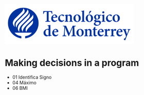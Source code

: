 ![Tec de Monterrey](images/logotecmty.png)
# Making decisions in a program

- 01 Identifica Signo
- 04 Máximo
- 06 BMI
